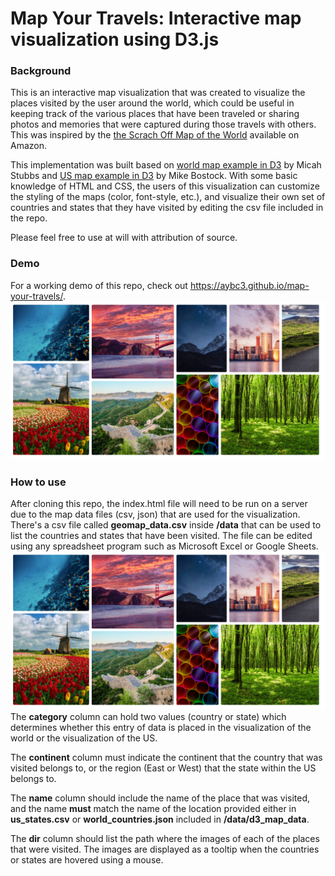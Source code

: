 # Map Your Travels: Interactive map visualization using D3.js

### Background
This is an interactive map visualization that was created to visualize the places visited by the user around the world, which could be useful in keeping track of the various places that have been traveled or sharing photos and memories that were captured during those travels with others. This was inspired by the [the Scrach Off Map of the World](https://www.amazon.com/s?k=scratch+off+map+of+the+world&pldnSite=1&ref=nb_sb_noss_2 "https://www.amazon.com/s?k=scratch+off+map+of+the+world&pldnSite=1&ref=nb_sb_noss_2") available on Amazon. 

This implementation was built based on
[world map example in D3](http://bl.ocks.org/micahstubbs/8e15870eb432a21f0bc4d3d527b2d14f "http://bl.ocks.org/micahstubbs/8e15870eb432a21f0bc4d3d527b2d14f") by Micah Stubbs
and
[US map example in D3](https://bl.ocks.org/mbostock/4090848 "https://bl.ocks.org/mbostock/4090848") by Mike Bostock. With some basic knowledge of HTML and CSS, the users of this visualization can customize the styling of the maps (color, font-style, etc.), and visualize their own set of countries and states that they have visited by editing the csv file included in the repo.

Please feel free to use at will with attribution of source.

### Demo

For a working demo of this repo, check out https://aybc3.github.io/map-your-travels/.
[![alt text](https://github.com/aybc3/interactive-image-treemap/blob/master/images/treemap.png "main image")](https://aybc3.github.io/interactive-image-treemap/) 

### How to use
After cloning this repo, the index.html file will need to be run on a server due to the map data files (csv, json) that are used for the visualization. There's a csv file called **geomap_data.csv** inside **/data** that can be used to list the countries and states that have been visited. The file can be edited using any spreadsheet program such as Microsoft Excel or Google Sheets. [![alt text](https://github.com/aybc3/interactive-image-treemap/blob/master/images/treemap.png "sample data")](https://aybc3.github.io/interactive-image-treemap/) 
The **category** column can hold two values (country or state) which determines whether this entry of data is placed in the visualization of the world or the visualization of the US. 

The **continent** column must indicate the continent that the country that was visited belongs to, or the region (East or West) that the state within the US belongs to.

The **name** column should include the name of the place that was visited, and the name **must** match the name of the location provided either in **us_states.csv** or **world_countries.json** included in **/data/d3_map_data**.

The **dir** column should list the path where the images of each of the places that were visited. The images are displayed as a tooltip when the countries or states are hovered using a mouse. 



